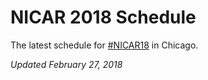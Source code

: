 # NICAR 2018 Schedule
The latest schedule for [#NICAR18](https://twitter.com/hashtag/NICAR18?src=hash) in Chicago.

*Updated February 27, 2018*
